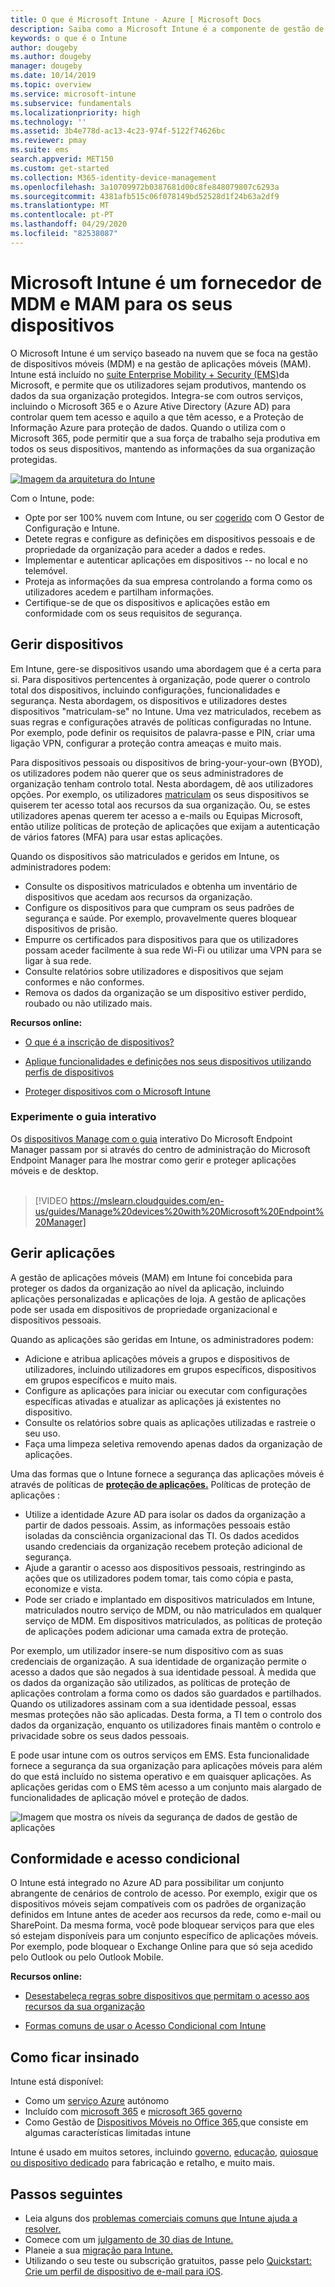 ```yaml
---
title: O que é Microsoft Intune - Azure [ Microsoft Docs
description: Saiba como a Microsoft Intune é a componente de gestão de dispositivos móveis (MDM) e gestão de aplicações móveis (MAM) da solução Enterprise Mobility + Security e como ajuda a proteger os dados da empresa.
keywords: o que é o Intune
author: dougeby
ms.author: dougeby
manager: dougeby
ms.date: 10/14/2019
ms.topic: overview
ms.service: microsoft-intune
ms.subservice: fundamentals
ms.localizationpriority: high
ms.technology: ''
ms.assetid: 3b4e778d-ac13-4c23-974f-5122f74626bc
ms.reviewer: pmay
ms.suite: ems
search.appverid: MET150
ms.custom: get-started
ms.collection: M365-identity-device-management
ms.openlocfilehash: 3a10709972b0387681d00c8fe848079807c6293a
ms.sourcegitcommit: 4381afb515c06f078149bd52528d1f24b63a2df9
ms.translationtype: MT
ms.contentlocale: pt-PT
ms.lasthandoff: 04/29/2020
ms.locfileid: "82538087"
---
```

# <a name="microsoft-intune-is-an-mdm-and-mam-provider-for-your-devices"></a>Microsoft Intune é um fornecedor de MDM e MAM para os seus dispositivos

O Microsoft Intune é um serviço baseado na nuvem que se foca na gestão de dispositivos móveis (MDM) e na gestão de aplicações móveis (MAM). Intune está incluído no [suite Enterprise Mobility + Security (EMS)](https://www.microsoft.com/microsoft-365/enterprise-mobility-security)da Microsoft, e permite que os utilizadores sejam produtivos, mantendo os dados da sua organização protegidos. Integra-se com outros serviços, incluindo o Microsoft 365 e o Azure Ative Directory (Azure AD) para controlar quem tem acesso e aquilo a que têm acesso, e a Proteção de Informação Azure para proteção de dados. Quando o utiliza com o Microsoft 365, pode permitir que a sua força de trabalho seja produtiva em todos os seus dispositivos, mantendo as informações da sua organização protegidas.

[![Imagem da arquitetura do Intune](./media/what-is-intune/intunearch_sm.png )](./media/what-is-intune/intunearchitecture.svg#lightbox)

Com o Intune, pode:

- Opte por ser 100% nuvem com Intune, ou ser [cogerido](https://docs.microsoft.com/configmgr/comanage/overview) com O Gestor de Configuração e Intune.
- Detete regras e configure as definições em dispositivos pessoais e de propriedade da organização para aceder a dados e redes.
- Implementar e autenticar aplicações em dispositivos -- no local e no telemóvel.
- Proteja as informações da sua empresa controlando a forma como os utilizadores acedem e partilham informações.
- Certifique-se de que os dispositivos e aplicações estão em conformidade com os seus requisitos de segurança.

## <a name="manage-devices"></a>Gerir dispositivos

Em Intune, gere-se dispositivos usando uma abordagem que é a certa para si. Para dispositivos pertencentes à organização, pode querer o controlo total dos dispositivos, incluindo configurações, funcionalidades e segurança. Nesta abordagem, os dispositivos e utilizadores destes dispositivos "matriculam-se" no Intune. Uma vez matriculados, recebem as suas regras e configurações através de políticas configuradas no Intune. Por exemplo, pode definir os requisitos de palavra-passe e PIN, criar uma ligação VPN, configurar a proteção contra ameaças e muito mais.

Para dispositivos pessoais ou dispositivos de bring-your-your-own (BYOD), os utilizadores podem não querer que os seus administradores de organização tenham controlo total. Nesta abordagem, dê aos utilizadores opções. Por exemplo, os utilizadores [matriculam](../enrollment/device-enrollment.md) os seus dispositivos se quiserem ter acesso total aos recursos da sua organização. Ou, se estes utilizadores apenas querem ter acesso a e-mails ou Equipas Microsoft, então utilize políticas de proteção de aplicações que exijam a autenticação de vários fatores (MFA) para usar estas aplicações.

Quando os dispositivos são matriculados e geridos em Intune, os administradores podem:

- Consulte os dispositivos matriculados e obtenha um inventário de dispositivos que acedam aos recursos da organização.
- Configure os dispositivos para que cumpram os seus padrões de segurança e saúde. Por exemplo, provavelmente queres bloquear dispositivos de prisão.
- Empurre os certificados para dispositivos para que os utilizadores possam aceder facilmente à sua rede Wi-Fi ou utilizar uma VPN para se ligar à sua rede.
- Consulte relatórios sobre utilizadores e dispositivos que sejam conformes e não conformes.
- Remova os dados da organização se um dispositivo estiver perdido, roubado ou não utilizado mais.

**Recursos online:**

- [O que é a inscrição de dispositivos?](../enrollment/device-enrollment.md)

- [Aplique funcionalidades e definições nos seus dispositivos utilizando perfis de dispositivos](../configuration/device-profiles.md)

- [Proteger dispositivos com o Microsoft Intune](../protect/device-protect.md)

### <a name="try-the-interactive-guide"></a>Experimente o guia interativo
Os [dispositivos Manage com o guia](https://mslearn.cloudguides.com/en-us/guides/Manage%20devices%20with%20Microsoft%20Endpoint%20Manager) interativo Do Microsoft Endpoint Manager passam por si através do centro de administração do Microsoft Endpoint Manager para lhe mostrar como gerir e proteger aplicações móveis e de desktop.</br></br>

> [!VIDEO https://mslearn.cloudguides.com/en-us/guides/Manage%20devices%20with%20Microsoft%20Endpoint%20Manager]

## <a name="manage-apps"></a>Gerir aplicações

A gestão de aplicações móveis (MAM) em Intune foi concebida para proteger os dados da organização ao nível da aplicação, incluindo aplicações personalizadas e aplicações de loja. A gestão de aplicações pode ser usada em dispositivos de propriedade organizacional e dispositivos pessoais.

Quando as aplicações são geridas em Intune, os administradores podem:

- Adicione e atribua aplicações móveis a grupos e dispositivos de utilizadores, incluindo utilizadores em grupos específicos, dispositivos em grupos específicos e muito mais.
- Configure as aplicações para iniciar ou executar com configurações específicas ativadas e atualizar as aplicações já existentes no dispositivo.
- Consulte os relatórios sobre quais as aplicações utilizadas e rastreie o seu uso.
- Faça uma limpeza seletiva removendo apenas dados da organização de aplicações.

Uma das formas que o Intune fornece a segurança das aplicações móveis é através de políticas de **[proteção de aplicações.](../apps/app-protection-policy.md)** Políticas de proteção de aplicações :

- Utilize a identidade Azure AD para isolar os dados da organização a partir de dados pessoais. Assim, as informações pessoais estão isoladas da consciência organizacional das TI. Os dados acedidos usando credenciais da organização recebem proteção adicional de segurança.
- Ajude a garantir o acesso aos dispositivos pessoais, restringindo as ações que os utilizadores podem tomar, tais como cópia e pasta, economize e vista.
- Pode ser criado e implantado em dispositivos matriculados em Intune, matriculados noutro serviço de MDM, ou não matriculados em qualquer serviço de MDM. Em dispositivos matriculados, as políticas de proteção de aplicações podem adicionar uma camada extra de proteção.

Por exemplo, um utilizador insere-se num dispositivo com as suas credenciais de organização. A sua identidade de organização permite o acesso a dados que são negados à sua identidade pessoal. À medida que os dados da organização são utilizados, as políticas de proteção de aplicações controlam a forma como os dados são guardados e partilhados. Quando os utilizadores assinam com a sua identidade pessoal, essas mesmas proteções não são aplicadas. Desta forma, a TI tem o controlo dos dados da organização, enquanto os utilizadores finais mantêm o controlo e privacidade sobre os seus dados pessoais.

E pode usar intune com os outros serviços em EMS. Esta funcionalidade fornece a segurança da sua organização para aplicações móveis para além do que está incluído no sistema operativo e em quaisquer aplicações. As aplicações geridas com o EMS têm acesso a um conjunto mais alargado de funcionalidades de aplicação móvel e proteção de dados.

![Imagem que mostra os níveis da segurança de dados de gestão de aplicações](./media/what-is-intune/managing-mobile-apps.png)

## <a name="compliance-and-conditional-access"></a>Conformidade e acesso condicional

O Intune está integrado no Azure AD para possibilitar um conjunto abrangente de cenários de controlo de acesso. Por exemplo, exigir que os dispositivos móveis sejam compatíveis com os padrões de organização definidos em Intune antes de aceder aos recursos da rede, como e-mail ou SharePoint. Da mesma forma, você pode bloquear serviços para que eles só estejam disponíveis para um conjunto específico de aplicações móveis. Por exemplo, pode bloquear o Exchange Online para que só seja acedido pelo Outlook ou pelo Outlook Mobile.

**Recursos online:**

- [Desestabeleça regras sobre dispositivos que permitam o acesso aos recursos da sua organização](../protect/device-compliance-get-started.md)

- [Formas comuns de usar o Acesso Condicional com Intune](../protect/conditional-access-intune-common-ways-use.md)

## <a name="how-to-get-intune"></a>Como ficar insinado

Intune está disponível:

- Como um [serviço Azure](https://go.microsoft.com/fwlink/?linkid=2090973) autónomo
- Incluído com [microsoft 365](https://www.microsoft.com/microsoft-365/enterprise-mobility-security/microsoft-intune) e [microsoft 365 governo](https://www.microsoft.com/microsoft-365/government)
- Como Gestão de [Dispositivos Móveis no Office 365,](https://support.office.com/article/Set-up-Mobile-Device-Management-MDM-in-Office-365-dd892318-bc44-4eb1-af00-9db5430be3cd)que consiste em algumas características limitadas intune

Intune é usado em muitos setores, incluindo [governo](https://docs.microsoft.com/enterprise-mobility-security/solutions/ems-govt-service-description), [educação,](https://www.microsoft.com/en-us/education/intune) [quiosque ou dispositivo dedicado](../configuration/kiosk-settings.md) para fabricação e retalho, e muito mais.

## <a name="next-steps"></a>Passos seguintes

- Leia alguns dos [problemas comerciais comuns que Intune ajuda a resolver.](common-scenarios.md)
- Comece com um [julgamento de 30 dias de Intune.](free-trial-sign-up.md)
- Planeie a sua [migração para Intune.](migration-guide.md)
- Utilizando o seu teste ou subscrição gratuitos, passe pelo [Quickstart: Crie um perfil de dispositivo de e-mail para iOS](../configuration/quickstart-email-profile.md).

